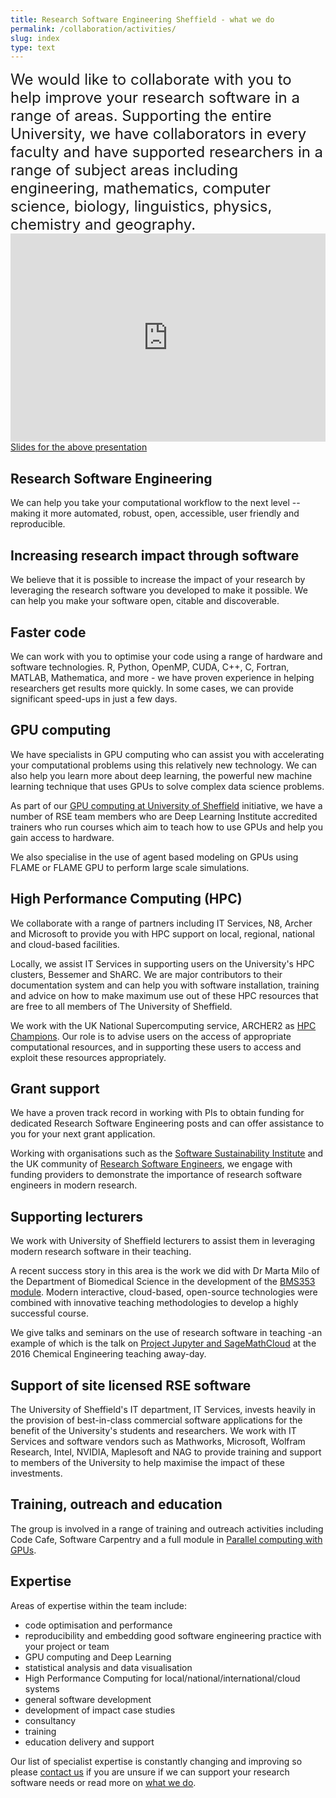 ```yaml
---
title: Research Software Engineering Sheffield - what we do
permalink: /collaboration/activities/
slug: index
type: text
---
```


<div class="mb-3 mt-3 row">
    <div class="col-md" style="font-size: x-large" >
        We would like to collaborate with you to help improve your research
    software in a range of areas. Supporting the entire University, we have
    collaborators in every faculty and have supported researchers in a range
    of subject areas including engineering, mathematics, computer science,
    biology, linguistics, physics, chemistry and geography.
    </div>
    <div class="col-md">
        <div style="max-width:608px"><div style="position:relative;padding-bottom:66.118421052632%"><iframe id="kaltura_player" src="https://cdnapisec.kaltura.com/p/2103181/sp/210318100/embedIframeJs/uiconf_id/40991011/partner_id/2103181?iframeembed=true&playerId=kaltura_player&entry_id=1_qgh0s3p2&flashvars[streamerType]=auto&amp;flashvars[localizationCode]=en&amp;flashvars[leadWithHTML5]=true&amp;flashvars[sideBarContainer.plugin]=true&amp;flashvars[sideBarContainer.position]=left&amp;flashvars[sideBarContainer.clickToClose]=true&amp;flashvars[chapters.plugin]=true&amp;flashvars[chapters.layout]=vertical&amp;flashvars[chapters.thumbnailRotator]=false&amp;flashvars[streamSelector.plugin]=true&amp;flashvars[EmbedPlayer.SpinnerTarget]=videoHolder&amp;flashvars[dualScreen.plugin]=true&amp;flashvars[hotspots.plugin]=1&amp;flashvars[Kaltura.addCrossoriginToIframe]=true&amp;&wid=1_ku1m45ic" width="608" height="402" allowfullscreen webkitallowfullscreen mozAllowFullScreen allow="autoplay *; fullscreen *; encrypted-media *" sandbox="allow-forms allow-same-origin allow-scripts allow-top-navigation allow-pointer-lock allow-popups allow-modals allow-orientation-lock allow-popups-to-escape-sandbox allow-presentation allow-top-navigation-by-user-activation" frameborder="0" title="Kaltura Player" style="position:absolute;top:0;left:0;width:100%;height:100%"></iframe></div></div>
        <a href="/assets/slides/about-rse-march-2021.pdf" target="_blank">Slides for the above presentation</a>
    </div>

</div>




## Research Software Engineering

We can help you take your computational workflow to the next level
--making it more automated, robust, open, accessible, user friendly and
reproducible.

## Increasing research impact through software

We believe that it is possible to increase the impact of your research
by leveraging the research software you developed to make it possible.
We can help you make your software open, citable and discoverable.

## Faster code

We can work with you to optimise your code using a range of hardware and
software technologies. R, Python, OpenMP, CUDA, C++, C, Fortran, MATLAB,
Mathematica, and more - we have proven experience in helping researchers
get results more quickly. In some cases, we can provide significant
speed-ups in just a few days.

## GPU computing

We have specialists in GPU computing who can assist you with
accelerating your computational problems using this relatively new
technology. We can also help you learn more about deep learning, the
powerful new machine learning technique that uses GPUs to solve complex
data science problems.

As part of our [GPU computing at University of Sheffield](http://gpucomputing.shef.ac.uk/) initiative,
we have a number of RSE team members who are Deep Learning Institute accredited 
trainers who run courses which aim to teach how to use GPUs
and help you gain access to hardware.

We also specialise in the use of agent based modeling on GPUs using
FLAME or FLAME GPU to perform large scale simulations.

## High Performance Computing (HPC)

We collaborate with a range of partners including IT Services, N8, Archer and
Microsoft to provide you with HPC support on local, regional, national
and cloud-based facilities.

Locally, we assist IT Services in supporting users on the University's HPC clusters,
Bessemer and ShARC. We are major contributors to their documentation
system and can help you with software installation, training and advice
on how to make maximum use out of these HPC resources that are free to
all members of The University of Sheffield.

We work with the UK National Supercomputing service, ARCHER2 as 
[HPC Champions](https://www.archer2.ac.uk/community/hpc-rse-community/). 
Our role is to advise users on the access of appropriate computational resources,
and in supporting these users to access and exploit these resources appropriately.

## Grant support

We have a proven track record in working with PIs to obtain funding for
dedicated Research Software Engineering posts and can offer assistance
to you for your next grant application.

Working with organisations such as the [Software Sustainability
Institute](http://www.software.ac.uk/) and the UK community of [Research Software Engineers](https://rse.ac.uk/), we
engage with funding providers to demonstrate the importance of research
software engineers in modern research.

## Supporting lecturers

We work with University of Sheffield lecturers to assist them in
leveraging modern research software in their teaching.

A recent success story in this area is the work we did with Dr Marta
Milo of the Department of Biomedical Science in the development of the
[BMS353 module](http://opendsi.cc/bioinformatics/). Modern interactive, cloud-based, open-source
technologies were combined with innovative teaching methodologies to
develop a highly successful course.

We give talks and seminars on the use of research software in teaching
-an example of which is the talk on [Project Jupyter and
SageMathCloud](http://mikecroucher.github.io/ChemEng_Jupyter_talk2016/) at the 2016 Chemical Engineering teaching away-day.

## Support of site licensed RSE software

The University of Sheffield's IT department, IT Services, invests heavily in
the provision of best-in-class commercial software applications for the
benefit of the University's students and researchers. We work with IT Services
and software vendors such as Mathworks, Microsoft, Wolfram Research,
Intel, NVIDIA, Maplesoft and NAG to provide training and support to
members of the University to help maximise the impact of these
investments.

## Training, outreach and education

The group is involved in a range of training and outreach activities
including Code Cafe, Software Carpentry and a full module in [Parallel
computing with
GPUs](<http://www.dcs.shef.ac.uk/intranet/teaching/public/modules/level4/com4521.html>).

## Expertise

Areas of expertise within the team include:

* code optimisation and performance
* reproducibility and embedding good software engineering practice with your project or team
* GPU computing and Deep Learning
* statistical analysis and data visualisation
* High Performance Computing for local/national/international/cloud systems
* general software development
* development of impact case studies
* consultancy
* training
* education delivery and support

Our list of specialist expertise is constantly changing and improving so
please [contact us](/contact) if you are unsure if we can support your research software needs or read more on [what we do](./activities).